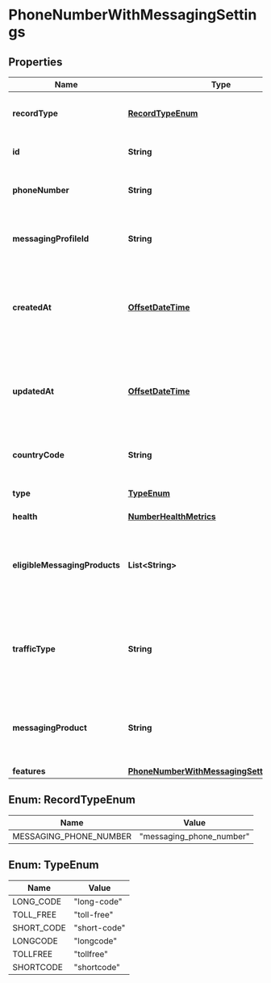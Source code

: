 

# PhoneNumberWithMessagingSettings

## Properties

Name | Type | Description | Notes
------------ | ------------- | ------------- | -------------
**recordType** | [**RecordTypeEnum**](#RecordTypeEnum) | Identifies the type of the resource. |  [optional] [readonly]
**id** | **String** | Identifies the type of resource. |  [optional] [readonly]
**phoneNumber** | **String** | +E.164 formatted phone number. |  [optional] [readonly]
**messagingProfileId** | **String** | Unique identifier for a messaging profile. |  [optional]
**createdAt** | [**OffsetDateTime**](OffsetDateTime.md) | ISO 8601 formatted date indicating when the resource was created. |  [optional] [readonly]
**updatedAt** | [**OffsetDateTime**](OffsetDateTime.md) | ISO 8601 formatted date indicating when the resource was updated. |  [optional] [readonly]
**countryCode** | **String** | ISO 3166-1 alpha-2 country code. |  [optional] [readonly]
**type** | [**TypeEnum**](#TypeEnum) | The type of the phone number |  [optional] [readonly]
**health** | [**NumberHealthMetrics**](NumberHealthMetrics.md) |  |  [optional]
**eligibleMessagingProducts** | **List&lt;String&gt;** | The messaging products that this number can be registered to use |  [optional] [readonly]
**trafficType** | **String** | The messaging traffic or use case for which the number is currently configured. |  [optional] [readonly]
**messagingProduct** | **String** | The messaging product that the number is registered to use |  [optional]
**features** | [**PhoneNumberWithMessagingSettingsFeatures**](PhoneNumberWithMessagingSettingsFeatures.md) |  |  [optional]



## Enum: RecordTypeEnum

Name | Value
---- | -----
MESSAGING_PHONE_NUMBER | &quot;messaging_phone_number&quot;



## Enum: TypeEnum

Name | Value
---- | -----
LONG_CODE | &quot;long-code&quot;
TOLL_FREE | &quot;toll-free&quot;
SHORT_CODE | &quot;short-code&quot;
LONGCODE | &quot;longcode&quot;
TOLLFREE | &quot;tollfree&quot;
SHORTCODE | &quot;shortcode&quot;



